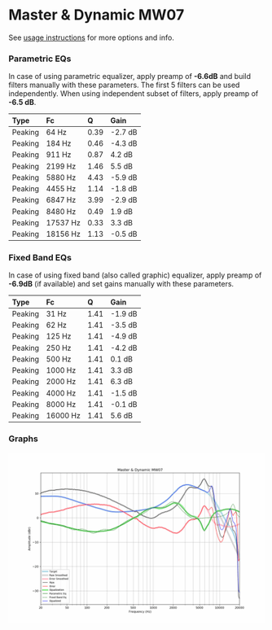 # Master & Dynamic MW07
See [usage instructions](https://github.com/jaakkopasanen/AutoEq#usage) for more options and info.

### Parametric EQs
In case of using parametric equalizer, apply preamp of **-6.6dB** and build filters manually
with these parameters. The first 5 filters can be used independently.
When using independent subset of filters, apply preamp of **-6.5 dB**.

| Type    | Fc       |    Q | Gain    |
|:--------|:---------|:-----|:--------|
| Peaking | 64 Hz    | 0.39 | -2.7 dB |
| Peaking | 184 Hz   | 0.46 | -4.3 dB |
| Peaking | 911 Hz   | 0.87 | 4.2 dB  |
| Peaking | 2199 Hz  | 1.46 | 5.5 dB  |
| Peaking | 5880 Hz  | 4.43 | -5.9 dB |
| Peaking | 4455 Hz  | 1.14 | -1.8 dB |
| Peaking | 6847 Hz  | 3.99 | -2.9 dB |
| Peaking | 8480 Hz  | 0.49 | 1.9 dB  |
| Peaking | 17537 Hz | 0.33 | 3.3 dB  |
| Peaking | 18156 Hz | 1.13 | -0.5 dB |

### Fixed Band EQs
In case of using fixed band (also called graphic) equalizer, apply preamp of **-6.9dB**
(if available) and set gains manually with these parameters.

| Type    | Fc       |    Q | Gain    |
|:--------|:---------|:-----|:--------|
| Peaking | 31 Hz    | 1.41 | -1.9 dB |
| Peaking | 62 Hz    | 1.41 | -3.5 dB |
| Peaking | 125 Hz   | 1.41 | -4.9 dB |
| Peaking | 250 Hz   | 1.41 | -4.2 dB |
| Peaking | 500 Hz   | 1.41 | 0.1 dB  |
| Peaking | 1000 Hz  | 1.41 | 3.3 dB  |
| Peaking | 2000 Hz  | 1.41 | 6.3 dB  |
| Peaking | 4000 Hz  | 1.41 | -1.5 dB |
| Peaking | 8000 Hz  | 1.41 | -0.1 dB |
| Peaking | 16000 Hz | 1.41 | 5.6 dB  |

### Graphs
![](./Master%20&%20Dynamic%20MW07.png)